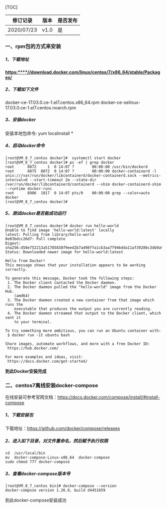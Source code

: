 [TOC]


| 修订记录   | 版本 | 是否发布 |
| ---------- | ---- | -------- |
| 2020/07/23 | v1.0 | 是       |

### 一、rpm包的方式来安装

##### 1、下载地址

[**https:****//download.docker.com/linux/centos/7/x86_64/stable/Packages/**](https://download.docker.com/linux/centos/7/x86_64/stable/Packages/)

##### 2、下载如下文件
docker-ce-17.03.0.ce-1.el7.centos.x86_64.rpm 
docker-ce-selinux-17.03.0.ce-1.el7.centos.noarch.rpm

##### 3、安装docker
安装本地包命令: yum localinstall *

##### 4、启动docker命令
```
[root@VM_0_7_centos docker]#  systemctl start docker
[root@VM_0_7_centos docker]# ps -ef | grep docker
root      8872     1  0 14:07 ?        00:00:00 /usr/bin/dockerd
root      8875  8872  0 14:07 ?        00:00:00 docker-containerd -l unix:///var/run/docker/libcontainerd/docker-containerd.sock --metrics-interval=0 --start-timeout 2m --state-dir /var/run/docker/libcontainerd/containerd --shim docker-containerd-shim --runtime docker-runc
root      8986  1017  0 14:07 pts/0    00:00:00 grep --color=auto docker
[root@VM_0_7_centos docker]# 
```

##### 5、测试docker是否能成功运行
```
[root@VM_0_7_centos docker]# docker run hello-world
Unable to find image 'hello-world:latest' locally
latest: Pulling from library/hello-world
0e03bdcc26d7: Pull complete 
Digest: sha256:d58e752213a51785838f9eed2b7a498ffa1cb3aa7f946dda11af39286c3db9a9
Status: Downloaded newer image for hello-world:latest

Hello from Docker!
This message shows that your installation appears to be working correctly.

To generate this message, Docker took the following steps:
 1. The Docker client contacted the Docker daemon.
 2. The Docker daemon pulled the "hello-world" image from the Docker Hub.
    (amd64)
 3. The Docker daemon created a new container from that image which runs the
    executable that produces the output you are currently reading.
 4. The Docker daemon streamed that output to the Docker client, which sent it
    to your terminal.

To try something more ambitious, you can run an Ubuntu container with:
 $ docker run -it ubuntu bash

Share images, automate workflows, and more with a free Docker ID:
 https://hub.docker.com/

For more examples and ideas, visit:
 https://docs.docker.com/get-started/
```
**到此Docker安装完成**

### 二、centos7离线安装docker-compose

在线安装可参考官网文档：https://docs.docker.com/compose/install/#install-compose

##### 1、下载安装包

下载地址：https://github.com/docker/compose/releases

##### 2、进入如下目录，对文件重命名，然后赋予执行权限
```
cd  /usr/local/bin
mv  docker-compose-Linux-x86_64  docker-compose
sudo chmod 777 docker-compose
```

##### 3、查看docker-compose版本号
```
[root@VM_0_7_centos bin]# docker-compose --version
docker-compose version 1.26.0, build d4451659
```
到此docker-compose安装成功

